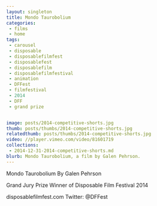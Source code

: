```yaml
---
layout: singleton
title: Mondo Taurobolium
categories:
 - films
 - home
tags:
 - carousel
 - disposable
 - disposablefilmfest
 - disposablefest
 - disposablefilm
 - disposablefilmfestival
 - animation
 - DFFest
 - filmfestival
 - 2014
 - DFF
 - grand prize


image: posts/2014-competitive-shorts.jpg
thumb: posts/thumbs/2014-competitive-shorts.jpg
relatedthumb: posts/thumbs/2014-competitive-shorts.jpg
video: //player.vimeo.com/video/81601719
collections:
 - 2014-12-31-2014-competitive-shorts.md
blurb: Mondo Taurobolium, a film by Galen Pehrson.
---
```


Mondo Taurobolium
By Galen Pehrson

Grand Jury Prize Winner of Disposable Film Festival 2014

disposablefilmfest.com
Twitter: @DFFest